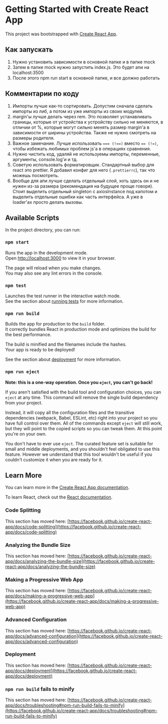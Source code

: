 # Getting Started with Create React App

This project was bootstrapped with [Create React App](https://github.com/facebook/create-react-app).

## Как запускать
1. Нужно установить зависимости в основной папке и в папке mock
2. Затем в папке mock нужно запустить index.js. Это будет апи на localhost:3500
3. После этого npm run start в основной папке, и все должно работать

## Комментарии по коду
1. Импорты лучше как-то сортировать. Допустим сначала сделать импорты из либ, а потом из уже импорты из своих модулей.
2. margin'ы лучше делать через rem. Это позволяет устанавливать границы, которые от устройства к устройству сильно не меняются, в отличии от %, которые могут сильно менять размер margin'а в зависимости от ширины устройства. Также не нужно смотреть на размеры родителя.
3. Важное замечание. Лучше использовать `=== (!==)` вместо `== (!=)`, чтобы избежать любимых проблем js'а в операциях сравнения.
4. Нужно чистить код, удаляй не используемы импорты, переменные, аргументы, console.log'и и тд.
5. Советую использовать форматировщик. Стандартный выбор для react это prettier. Я добавил конфиг для него (`.prettierrc`), так что можешь посмотреть.
6. Вообще для апи лучше сделать отдельный слой, хоть здесь он и не нужен из-за размера (рекомендация на будущее проще говоря). Стоит выделить отдельный singleton с axiosInstance под капотом и выделить отдельные ошибки как часть интерфейса. А уже в loader'ах просто делать вызовы.

## Available Scripts

In the project directory, you can run:

### `npm start`

Runs the app in the development mode.\
Open [http://localhost:3000](http://localhost:3000) to view it in your browser.

The page will reload when you make changes.\
You may also see any lint errors in the console.

### `npm test`

Launches the test runner in the interactive watch mode.\
See the section about [running tests](https://facebook.github.io/create-react-app/docs/running-tests) for more information.

### `npm run build`

Builds the app for production to the `build` folder.\
It correctly bundles React in production mode and optimizes the build for the best performance.

The build is minified and the filenames include the hashes.\
Your app is ready to be deployed!

See the section about [deployment](https://facebook.github.io/create-react-app/docs/deployment) for more information.

### `npm run eject`

**Note: this is a one-way operation. Once you `eject`, you can't go back!**

If you aren't satisfied with the build tool and configuration choices, you can `eject` at any time. This command will remove the single build dependency from your project.

Instead, it will copy all the configuration files and the transitive dependencies (webpack, Babel, ESLint, etc) right into your project so you have full control over them. All of the commands except `eject` will still work, but they will point to the copied scripts so you can tweak them. At this point you're on your own.

You don't have to ever use `eject`. The curated feature set is suitable for small and middle deployments, and you shouldn't feel obligated to use this feature. However we understand that this tool wouldn't be useful if you couldn't customize it when you are ready for it.

## Learn More

You can learn more in the [Create React App documentation](https://facebook.github.io/create-react-app/docs/getting-started).

To learn React, check out the [React documentation](https://reactjs.org/).

### Code Splitting

This section has moved here: [https://facebook.github.io/create-react-app/docs/code-splitting](https://facebook.github.io/create-react-app/docs/code-splitting)

### Analyzing the Bundle Size

This section has moved here: [https://facebook.github.io/create-react-app/docs/analyzing-the-bundle-size](https://facebook.github.io/create-react-app/docs/analyzing-the-bundle-size)

### Making a Progressive Web App

This section has moved here: [https://facebook.github.io/create-react-app/docs/making-a-progressive-web-app](https://facebook.github.io/create-react-app/docs/making-a-progressive-web-app)

### Advanced Configuration

This section has moved here: [https://facebook.github.io/create-react-app/docs/advanced-configuration](https://facebook.github.io/create-react-app/docs/advanced-configuration)

### Deployment

This section has moved here: [https://facebook.github.io/create-react-app/docs/deployment](https://facebook.github.io/create-react-app/docs/deployment)

### `npm run build` fails to minify

This section has moved here: [https://facebook.github.io/create-react-app/docs/troubleshooting#npm-run-build-fails-to-minify](https://facebook.github.io/create-react-app/docs/troubleshooting#npm-run-build-fails-to-minify)
